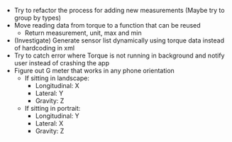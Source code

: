 - Try to refactor the process for adding new measurements (Maybe try to group by types)
- Move reading data from torque to a function that can be reused
  - Return measurement, unit, max and min
- (Investigate) Generate sensor list dynamically using torque data instead of hardcoding in xml
- Try to catch error where Torque is not running in background and notify user instead of crashing the app
- Figure out G meter that works in any phone orientation
  - If sitting in landscape:
    - Longitudinal: X
    - Lateral: Y
    - Gravity: Z
  - If sitting in portrait:
    - Longitudinal: Y
    - Lateral: X
    - Gravity: Z
